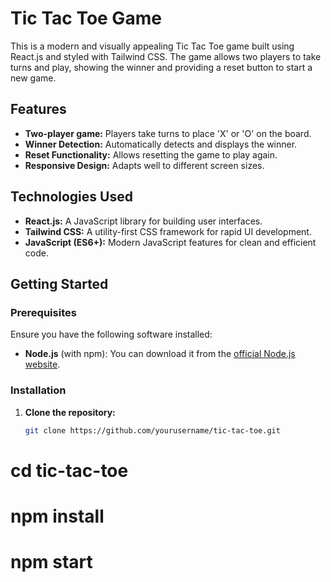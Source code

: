 # Tic Tac Toe Game

This is a modern and visually appealing Tic Tac Toe game built using React.js and styled with Tailwind CSS. The game allows two players to take turns and play, showing the winner and providing a reset button to start a new game.

## Features

- **Two-player game:** Players take turns to place 'X' or 'O' on the board.
- **Winner Detection:** Automatically detects and displays the winner.
- **Reset Functionality:** Allows resetting the game to play again.
- **Responsive Design:** Adapts well to different screen sizes.

## Technologies Used

- **React.js:** A JavaScript library for building user interfaces.
- **Tailwind CSS:** A utility-first CSS framework for rapid UI development.
- **JavaScript (ES6+):** Modern JavaScript features for clean and efficient code.

## Getting Started

### Prerequisites

Ensure you have the following software installed:

- **Node.js** (with npm): You can download it from the [official Node.js website](https://nodejs.org/).

### Installation

1. **Clone the repository:**

   ```bash
   git clone https://github.com/yourusername/tic-tac-toe.git


# cd tic-tac-toe
# npm install
# npm start

